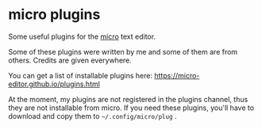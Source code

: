 # micro plugins

Some useful plugins for the [micro](https://micro-editor.github.io/index.html) text editor.

Some of these plugins were written by me and some of them
are from others. Credits are given everywhere.

You can get a list of installable plugins here: https://micro-editor.github.io/plugins.html

At the moment, my plugins are not registered in the
plugins channel, thus they are not installable
from micro. If you need these plugins, you'll have to
download and copy them to `~/.config/micro/plug` .
